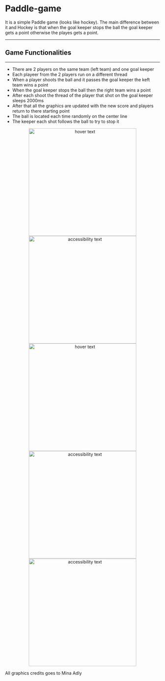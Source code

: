 # Paddle-game
It is a simple Paddle game (looks like hockey).
The main difference between it and Hockey is that when the goal keeper stops the ball the goal keeper gets a point otherwise the playes gets a point.

<hr>
<h2> Game Functionalities </h2>
<hr>
<ul>
<li> There are 2 players on the same team (left team) and one goal keeper </li>
<li> Each playeer from the 2 players run on a different thread </li>
<li> When a player shoots the ball and it passes the goal keeper the keft team wins a point</li>
<li> When the goal keeper stops the ball then the right team wins a point </li>
<li> After each shoot the thread of the player that shot on the goal keeper sleeps 2000ms </li>
<li> After that all the graphics are updated with the new score and players return to there starting point</li>
<li> The ball is located each time randomly on the center line </li>
<li> The keeper each shot follows the ball to try to stop it </li>
</ul>
<p align="center">
  <img src="https://user-images.githubusercontent.com/86810702/177044472-e0ce7081-eef4-4db9-9612-ec5e59bf1ad1.jpg" width="350" title="hover text">
  <img src="https://user-images.githubusercontent.com/86810702/177044467-dffa5219-81b2-42bd-bb2b-28569979a54a.jpg" width="350" alt="accessibility text">
  <img src="https://user-images.githubusercontent.com/86810702/177044469-51c4a47d-15d9-493e-937e-7217d5d7c273.jpg" width="350" title="hover text">
  <img src="https://user-images.githubusercontent.com/86810702/177044470-84c33bfd-aebf-4716-9307-ef57fc0f8eb6.jpg" width="350" alt="accessibility text">
  <img src="https://user-images.githubusercontent.com/86810702/177044473-5a7b6f84-141a-4501-98e7-bb9f3697f6f8.jpg" width="350" alt="accessibility text">
</p>

All graphics credits goes to Mina Adly
